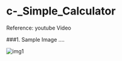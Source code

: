 # c-_Simple_Calculator
Reference: youtube Video


###1. Sample Image ....

![img1](https://user-images.githubusercontent.com/15341381/77321111-0878be80-6d55-11ea-86a3-5afba0aa6926.PNG)
